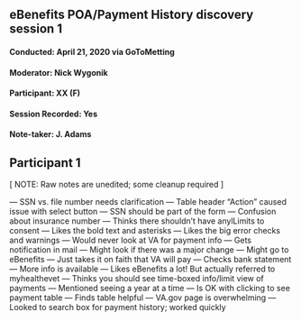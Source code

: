 ## eBenefits POA/Payment History discovery session 1
#### Conducted: April 21, 2020 via GoToMetting
#### Moderator: Nick Wygonik
#### Participant: XX (F)
#### Session Recorded: Yes
#### Note-taker: J. Adams
## Participant 1

[ NOTE: Raw notes are unedited; some cleanup required ]

— SSN vs. file number needs clarification
— Table header “Action” caused issue with select button
— SSN should be part of the form
— Confusion about insurance number
— Thinks there shouldn’t have anylLimits to consent
— Likes the bold text and asterisks
— Likes the big error checks and warnings
— Would never look at VA for payment info
— Gets notification in mail
— Might look if there was a major change
— Might go to eBenefits
— Just takes it on faith that VA will pay
— Checks bank statement
— More info is available
— Likes eBenefits a lot! But actually referred to myhealthevet
— Thinks you should see time-boxed info/limit view of payments
— Mentioned seeing a year at a time
— Is OK with clicking to see payment table
— Finds table helpful
— VA.gov page is overwhelming
— Looked to search box for payment history; worked quickly
